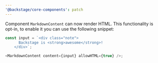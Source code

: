 ```yaml
---
'@backstage/core-components': patch
---
```


Component `MarkdownContent` can now render HTML. This functionality is opt-in, to enable it you can use the following snippet:

```ts
const input = `<div class="note">
      Backstage is <strong>awesome</strong>!
    </div>`;

<MarkdownContent content={input} allowHTML={true} />;
```
